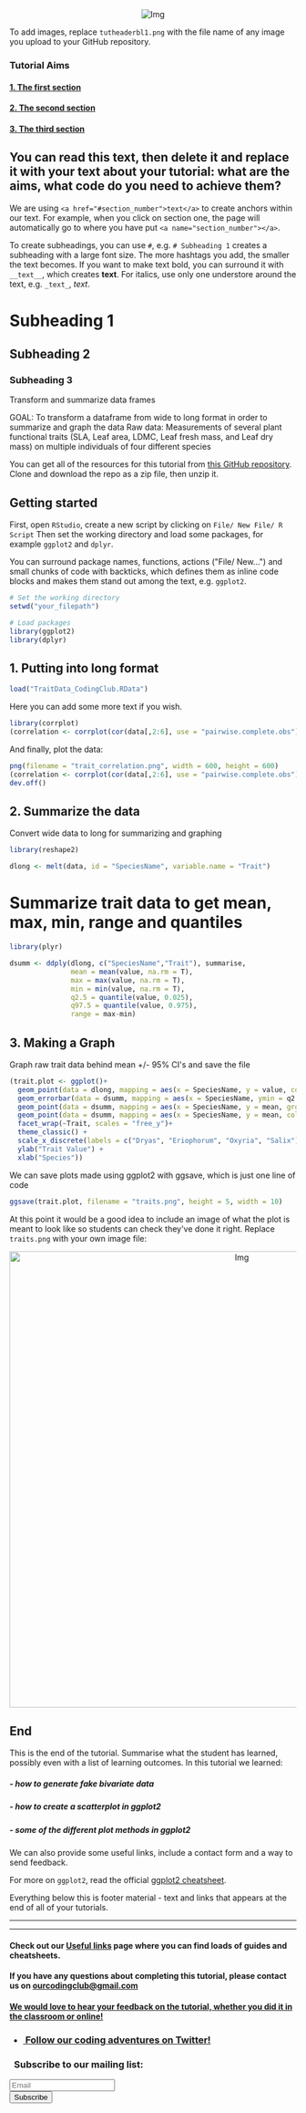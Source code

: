 <center><img src="{{ site.baseurl }}/tutheaderbl.png" alt="Img"></center>

To add images, replace `tutheaderbl1.png` with the file name of any image you upload to your GitHub repository.

### Tutorial Aims

#### <a href="#Long format"> 1. The first section</a>

#### <a href="#Summarize"> 2. The second section</a>

#### <a href="#Making a Graph"> 3. The third section</a>

You can read this text, then delete it and replace it with your text about your tutorial: what are the aims, what code do you need to achieve them?
---------------------------
We are using `<a href="#section_number">text</a>` to create anchors within our text. For example, when you click on section one, the page will automatically go to where you have put `<a name="section_number"></a>`.

To create subheadings, you can use `#`, e.g. `# Subheading 1` creates a subheading with a large font size. The more hashtags you add, the smaller the text becomes. If you want to make text bold, you can surround it with `__text__`, which creates __text__. For italics, use only one understore around the text, e.g. `_text_`, _text_.

# Subheading 1
## Subheading 2
### Subheading 3

Transform and summarize data frames 

GOAL: To transform a dataframe from wide to long format in order to summarize and graph the data
Raw data: Measurements of several plant functional traits (SLA, Leaf area, LDMC, Leaf fresh mass, and Leaf dry mass) on multiple individuals of four different species

You can get all of the resources for this tutorial from <a href="https://github.com/ourcodingclub/CC-EAB-tut-ideas" target="_blank">this GitHub repository</a>. Clone and download the repo as a zip file, then unzip it.

<a name="Long format"></a>

## Getting started 


First, open `RStudio`, create a new script by clicking on `File/ New File/ R Script` 
Then set the working directory and load some packages, for example `ggplot2` and `dplyr`. 

You can surround package names, functions, actions ("File/ New...") and small chunks of code with backticks, which defines them as inline code blocks and makes them stand out among the text, e.g. `ggplot2`.

```r
# Set the working directory
setwd("your_filepath")

# Load packages
library(ggplot2)
library(dplyr)
```

<a name="Summarize"></a>


## 1. Putting into long format 

```r
load("TraitData_CodingClub.RData")
```

Here you can add some more text if you wish.

```r
library(corrplot)
(correlation <- corrplot(cor(data[,2:6], use = "pairwise.complete.obs")))
```

And finally, plot the data:

```r
png(filename = "trait_correlation.png", width = 600, height = 600)
(correlation <- corrplot(cor(data[,2:6], use = "pairwise.complete.obs")))
dev.off()
```
## 2. Summarize the data 
Convert wide data to long for summarizing and graphing

```r
library(reshape2)

dlong <- melt(data, id = "SpeciesName", variable.name = "Trait")
```
# Summarize trait data to get mean, max, min, range and quantiles

```r
library(plyr)

dsumm <- ddply(dlong, c("SpeciesName","Trait"), summarise,
               mean = mean(value, na.rm = T),
               max = max(value, na.rm = T),
               min = min(value, na.rm = T),
               q2.5 = quantile(value, 0.025),
               q97.5 = quantile(value, 0.975),
               range = max-min)
```

## 3. Making a Graph

Graph raw trait data behind mean +/- 95% CI's and save the file
```r
(trait.plot <- ggplot()+
  geom_point(data = dlong, mapping = aes(x = SpeciesName, y = value, colour = Trait), alpha = 0.1) +
  geom_errorbar(data = dsumm, mapping = aes(x = SpeciesName, ymin = q2.5, ymax = q97.5, group = Trait), width = 0.3) +
  geom_point(data = dsumm, mapping = aes(x = SpeciesName, y = mean, group = Trait), size = 4, colour = "black") +
  geom_point(data = dsumm, mapping = aes(x = SpeciesName, y = mean, colour = Trait), size = 3) +
  facet_wrap(~Trait, scales = "free_y")+
  theme_classic() +
  scale_x_discrete(labels = c("Dryas", "Eriophorum", "Oxyria", "Salix")) +
  ylab("Trait Value") +
  xlab("Species"))
  ```
  We can save plots made using ggplot2 with ggsave, which is just one line of code
```r
ggsave(trait.plot, filename = "traits.png", height = 5, width = 10)
```

At this point it would be a good idea to include an image of what the plot is meant to look like so students can check they've done it right. Replace `traits.png` with your own image file:

<center> <img src="{{ site.baseurl }}/traits.png" alt="Img" style="width: 800px;"/> </center>

<a name="section1"></a>

## End 

This is the end of the tutorial. Summarise what the student has learned, possibly even with a list of learning outcomes. In this tutorial we learned:

##### - how to generate fake bivariate data
##### - how to create a scatterplot in ggplot2
##### - some of the different plot methods in ggplot2

We can also provide some useful links, include a contact form and a way to send feedback.

For more on `ggplot2`, read the official <a href="https://www.rstudio.com/wp-content/uploads/2015/03/ggplot2-cheatsheet.pdf" target="_blank">ggplot2 cheatsheet</a>.

Everything below this is footer material - text and links that appears at the end of all of your tutorials.

<hr>
<hr>

#### Check out our <a href="https://ourcodingclub.github.io/links/" target="_blank">Useful links</a> page where you can find loads of guides and cheatsheets.

#### If you have any questions about completing this tutorial, please contact us on ourcodingclub@gmail.com

#### <a href="INSERT_SURVEY_LINK" target="_blank">We would love to hear your feedback on the tutorial, whether you did it in the classroom or online!</a>

<ul class="social-icons">
	<li>
		<h3>
			<a href="https://twitter.com/our_codingclub" target="_blank">&nbsp;Follow our coding adventures on Twitter! <i class="fa fa-twitter"></i></a>
		</h3>
	</li>
</ul>

### &nbsp;&nbsp;Subscribe to our mailing list:
<div class="container">
	<div class="block">
        <!-- subscribe form start -->
		<div class="form-group">
			<form action="https://getsimpleform.com/messages?form_api_token=de1ba2f2f947822946fb6e835437ec78" method="post">
			<div class="form-group">
				<input type='text' class="form-control" name='Email' placeholder="Email" required/>
			</div>
			<div>
                        	<button class="btn btn-default" type='submit'>Subscribe</button>
                    	</div>
                	</form>
		</div>
	</div>
</div>
